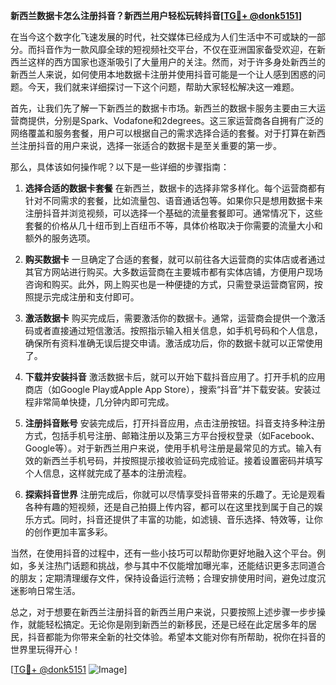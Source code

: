 **新西兰数据卡怎么注册抖音？新西兰用户轻松玩转抖音[[TG💪+ @donk5151](https://t.me/s/donk5151)]**

在当今这个数字化飞速发展的时代，社交媒体已经成为人们生活中不可或缺的一部分。而抖音作为一款风靡全球的短视频社交平台，不仅在亚洲国家备受欢迎，在新西兰这样的西方国家也逐渐吸引了大量用户的关注。然而，对于许多身处新西兰的新西兰人来说，如何使用本地数据卡注册并使用抖音可能是一个让人感到困惑的问题。今天，我们就来详细探讨一下这个问题，帮助大家轻松解决这一难题。

首先，让我们先了解一下新西兰的数据卡市场。新西兰的数据卡服务主要由三大运营商提供，分别是Spark、Vodafone和2degrees。这三家运营商各自拥有广泛的网络覆盖和服务套餐，用户可以根据自己的需求选择合适的套餐。对于打算在新西兰注册抖音的用户来说，选择一张适合的数据卡是至关重要的第一步。

那么，具体该如何操作呢？以下是一些详细的步骤指南：

1. **选择合适的数据卡套餐**
   在新西兰，数据卡的选择非常多样化。每个运营商都有针对不同需求的套餐，比如流量包、语音通话包等。如果你只是想用数据卡来注册抖音并浏览视频，可以选择一个基础的流量套餐即可。通常情况下，这些套餐的价格从几十纽币到上百纽币不等，具体价格取决于你需要的流量大小和额外的服务选项。

2. **购买数据卡**
   一旦确定了合适的套餐，就可以前往各大运营商的实体店或者通过其官方网站进行购买。大多数运营商在主要城市都有实体店铺，方便用户现场咨询和购买。此外，网上购买也是一种便捷的方式，只需登录运营商官网，按照提示完成注册和支付即可。

3. **激活数据卡**
   购买完成后，需要激活你的数据卡。通常，运营商会提供一个激活码或者直接通过短信激活。按照指示输入相关信息，如手机号码和个人信息，确保所有资料准确无误后提交申请。激活成功后，你的数据卡就可以正常使用了。

4. **下载并安装抖音**
   激活数据卡后，就可以开始下载抖音应用了。打开手机的应用商店（如Google Play或Apple App Store），搜索“抖音”并下载安装。安装过程非常简单快捷，几分钟内即可完成。

5. **注册抖音账号**
   安装完成后，打开抖音应用，点击注册按钮。抖音支持多种注册方式，包括手机号注册、邮箱注册以及第三方平台授权登录（如Facebook、Google等）。对于新西兰用户来说，使用手机号注册是最常见的方式。输入有效的新西兰手机号码，并按照提示接收验证码完成验证。接着设置密码并填写个人信息，这样就完成了基本的注册流程。

6. **探索抖音世界**
   注册完成后，你就可以尽情享受抖音带来的乐趣了。无论是观看各种有趣的短视频，还是自己拍摄上传内容，都可以在这里找到属于自己的娱乐方式。同时，抖音还提供了丰富的功能，如滤镜、音乐选择、特效等，让你的创作更加丰富多彩。

当然，在使用抖音的过程中，还有一些小技巧可以帮助你更好地融入这个平台。例如，多关注热门话题和挑战，参与其中不仅能增加曝光率，还能结识更多志同道合的朋友；定期清理缓存文件，保持设备运行流畅；合理安排使用时间，避免过度沉迷影响日常生活。

总之，对于想要在新西兰注册抖音的新西兰用户来说，只要按照上述步骤一步步操作，就能轻松搞定。无论你是刚到新西兰的新移民，还是已经在此定居多年的居民，抖音都能为你带来全新的社交体验。希望本文能对你有所帮助，祝你在抖音的世界里玩得开心！

[[TG💪+ @donk5151](https://t.me/s/donk5151) ![Image](https://i.postimg.cc/rwNCRYN7/Snipaste-2025-04-30-17-27-05.png)]